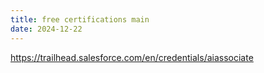 ```yaml
---
title: free certifications main
date: 2024-12-22
---
```



https://trailhead.salesforce.com/en/credentials/aiassociate


